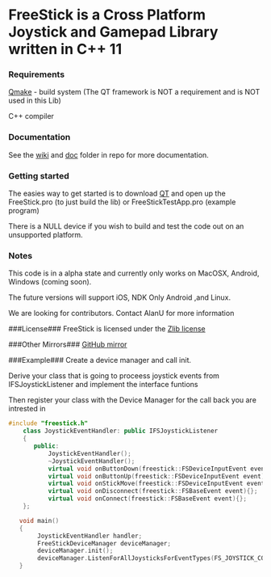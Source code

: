 # FreeStick is a Cross Platform Joystick and Gamepad Library written in C++ 11 #

### Requirements ###
[Qmake](http://qt-project.org) - build system (The QT framework is NOT a requirement and is NOT used in this Lib)

C++ compiler

### Documentation ###
See the [wiki](https://bitbucket.org/freestick/freestick/wiki) and [doc](https://bitbucket.org/freestick/freestick/src/) folder in repo for more documentation.

### Getting started ###
The easies way to get started is to download [QT](http://qt-project.org/downloads) and open up the FreeStick.pro (to just build the lib) or FreeStickTestApp.pro (example program)
 
There is a NULL device if you wish to build and test the code out on an unsupported platform. 

### Notes ###
This code is in a alpha state and currently only works on MacOSX, Android, Windows (coming soon).

The future versions will support iOS, NDK Only Android ,and Linux.

We are looking for contributors. Contact AlanU for more information

###License###
FreeStick is licensed under the [Zlib license]( http://opensource.org/licenses/Zlib)
  
###Other Mirrors###
[GitHub mirror](https://github.com/AlanU/freestick)


###Example###
Create a device manager and call init.

Derive your class that is going to proceess joystick events from IFSJoystickListener and implement the interface funtions

Then register your class with the Device Manager for the call back you are intrested in

```c++
#include "freestick.h"
    class JoystickEventHandler: public IFSJoystickListener
    {
       public:
           JoystickEventHandler();
           ~JoystickEventHandler();
           virtual void onButtonDown(freestick::FSDeviceInputEvent event) {}
           virtual void onButtonUp(freestick::FSDeviceInputEvent event) {}
           virtual void onStickMove(freestick::FSDeviceInputEvent event) {}
           virtual void onDisconnect(freestick::FSBaseEvent event){};
           virtual void onConnect(freestick::FSBaseEvent event){};
    };

   void main()
   {
        JoystickEventHandler handler;
        FreeStickDeviceManager deviceManager;
        deviceManager.init();
        deviceManager.ListenForAllJoysticksForEventTypes(FS_JOYSTICK_CONNECTED_EVENT | FS_JOYSTICK_DISCONNECT_EVENT |  FS_BUTTON_EVENT | FS_AXIS_EVENT | FS_TRIGGER_EVENT , handler);
   }
```